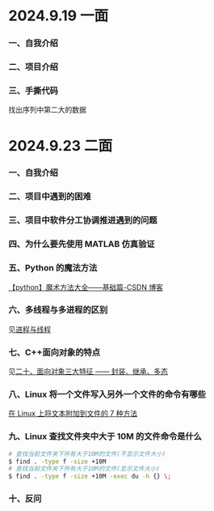 # 2024.9.19 一面

### 一、自我介绍

### 二、项目介绍

### 三、手撕代码

找出序列中第二大的数据

# 2024.9.23 二面

### 一、自我介绍

### 二、项目中遇到的困难

### 三、项目中软件分工协调推进遇到的问题

### 四、为什么要先使用 MATLAB 仿真验证

### 五、Python 的魔法方法

[【python】魔术方法大全——基础篇-CSDN 博客](https://blog.csdn.net/bagell/article/details/134965257)

### 六、多线程与多进程的区别

见[进程与线程](../../知识学习/操作系统/进程与线程.md)

### 七、C++面向对象的特点

见[二十、面向对象三大特征 —— 封装、继承、多态](../../知识学习/C&C++/C&C++基础知识总结.md#二十、面向对象三大特征%20——%20封装、继承、多态)

### 八、Linux 将一个文件写入另外一个文件的命令有哪些

[在 Linux 上将文本附加到文件的 7 种方法](https://cn.linux-console.net/?p=30517)

### 九、Linux 查找文件夹中大于 10M 的文件命令是什么

```bash
# 查找当前文件夹下所有大于10M的文件(不显示文件大小)
$ find . -type f -size +10M
# 查找当前文件夹下所有大于10M的文件(显示文件大小)
$ find . -type f -size +10M -exec du -h {} \;
```

### 十、反问
